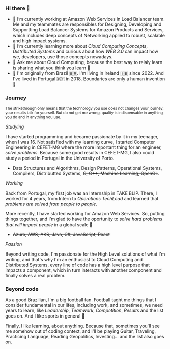 ### Hi there 👋

* 🔭 I’m currently working at Amazon Web Services in Load Balancer team. Me and my teammates are responsibles for Designing, Developing and Supportting Load Balancer Systems for Amazon Products and Services, which includes deep concepts of Networking applied to robust, scalable and high impact systems.  
* 🌱 I’m currently learning more about *Cloud Computing Concepts*, *Distributed Systems* and curious about how *WEB 3.0* can impact how we, developers, use those concepts nowadays.
* 💬 Ask me about Cloud Computing, because the best way to relaly learn is sharing what you think you learn 🙂
* 📌 I'm originally from Brazil 🇧🇷. I'm living in Ireland 🇮🇪 since 2022. And I've lived in Portugal 🇵🇹 in 2018. Boundaries are only a human invention 🙂

### Journey

<sub>The strikethrough only means that the technology you use does not changes your journey, your results talk for yourself. But do not get me wrong, quality is indispensable in anything you do and in anything you use.</sub>

*Studying*

I have started programming and became passionate by it in my teenager, when I was 16. Not satisfied with my learning curve, I started Computer Engineering in CEFET-MG where the more important thing for an engineer, *solve problems*. Because some good results in CEFET-MG, I also could study a period in Portugal in the University of Porto.

* Data Structures and Algorithms, Design Patterns, Operational Systems, Compilers, Distributted Systems, ~~C, C++, Machine Learning, OpenGL~~.

*Working*

Back from Portugal, my first job was an Internship in TAKE BLIP. There, I worked for 4 years, from Intern to *Operations TechLead* and learned that *problems are solved from people to people*.

More recently, I have started working for Amazon Web Services. So, putting things together, and I'm glad to have the oportunity to *solve hard problems that will impact people* in a global scale 🙂

* ~~Azure, AWS, AKS, Java, C#, JavaScript, React~~

*Passion*

Beyond writing code, I'm passionate for the High Level solutions of what I'm writing, and that's why I'm an enthusiast to Cloud Computing and Distributed Systems, every line of code has a high level purpose that impacts a component, which in turn interacts with another component and finally solves a real problem. 


### Beyond code

As a good Brazilian, I'm a big football fan. Football taght me things that I consider fundamental in our lifes, including work, and sometimes, we need years to learn, like *Leadership*, *Teamwork*, *Competition*, *Results* and the list goes on. And I like sports in general 🙂

Finally, I like learning, about anything. Because that, sometimes you'll see me somehow out of coding context, and I'll be playing Guitar, Traveling, Practicing Language, Reading Geopolitics, Investing... and the list also goes on.  
